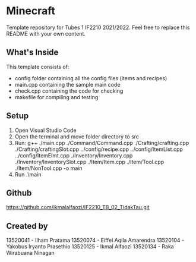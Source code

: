 # Minecraft
Template repository for Tubes 1 IF2210 2021/2022. Feel free to replace this README with your own content.

## What's Inside
This template consists of:
- config folder containing all the config files (items and recipes)
- main.cpp containing the sample main code
- check.cpp containing the code for checking
- makefile for compiling and testing

## Setup
1. Open Visual Studio Code
2. Open the terminal and move folder directory to src
3. Run: g++ ./main.cpp ./Command/Command.cpp ./Crafting/crafting.cpp ./Crafting/craftingSlot.cpp ../config/recipe.cpp ../config/ItemList.cpp ../config/ItemElmt.cpp ./Inventory/Inventory.cpp ./Inventory/InventorySlot.cpp ./Item/Item.cpp ./Item/Tool.cpp ./Item/NonTool.cpp -o main
4. Run .\main

## Github
https://github.com/ikmalalfaozi/IF2210_TB_02_TidakTau.git

## Created by
13520041 - Ilham Pratama
13520074 - Eiffel Aqila Amarendra
13520104 - Yakobus Iryanto Prasethio
13520125 - Ikmal Alfaozi
13520134 - Raka Wirabuana Ninagan
